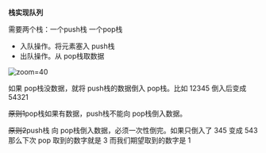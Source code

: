 **栈实现队列**

需要两个栈：一个push栈 一个pop栈

- 入队操作。将元素塞入 push栈
- 出队操作。从 pop栈取数据



![zoom=40](7787caea0d7be130b665ef86b537a17a.png)

如果 pop栈没数据，就将 push栈的数据倒入 pop栈。比如 12345 倒入后变成 54321

~~原则1~~pop栈如果有数据，push栈不能向 pop栈倒入数据。

~~原则2~~push栈 向 pop栈倒入数据，必须一次性倒完。如果只倒入了 345 变成 543 那么下次 pop 取到的数字就是 3 而我们期望取到的数字是 1